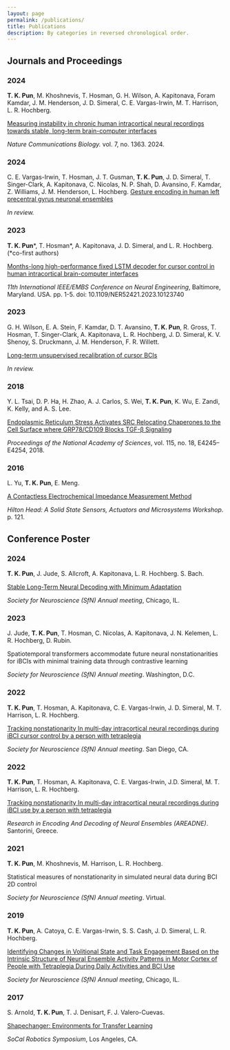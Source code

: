 ```yaml
---
layout: page
permalink: /publications/
title: Publications
description: By categories in reversed chronological order.
---
```


<h2>Journals and Proceedings</h2>

<h3 class="year">2024</h3>

 **T. K. Pun**, M. Khoshnevis, T. Hosman, G. H. Wilson, A. Kapitonava, Foram Kamdar,  J. M. Henderson, J. D. Simeral, C. E. Vargas-Irwin, M. T. Harrison, L. R. Hochberg.

<a href='/assets/pdf/NatCommsBio_paper.pdf'>Measuring instability in chronic human intracortical neural recordings towards stable, long-term brain-computer interfaces</a>

*Nature Communications Biology.* vol. 7, no. 1363. 2024.

<h3 class="year">2024</h3>

C. E. Vargas-Irwin, T. Hosman, J. T. Gusman, **T. K. Pun**, J. D. Simeral, T. Singer-Clark, A. Kapitonava, C. Nicolas, N. P. Shah, D. Avansino, F. Kamdar, Z. Williams, J. M. Henderson, L. Hochberg.
<a href='https://www.biorxiv.org/content/10.1101/2024.08.23.608325v1'>Gesture encoding in human left precentral gyrus neuronal ensembles</a>

*In review.*

<h3 class="year">2023</h3>

**T. K. Pun**\*, T. Hosman\*, A. Kapitonava, J. D. Simeral, and L. R. Hochberg. (\*co-first authors)

<a href='/assets/pdf/NER2023.pdf'>Months-long high-performance fixed LSTM decoder for cursor control in human intracortical brain-computer interfaces</a>

*11th International IEEE/EMBS Conference on Neural Engineering*, Baltimore, Maryland. USA. pp. 1-5. doi: 10.1109/NER52421.2023.10123740

<h3 class="year">2023</h3>

G. H. Wilson, E. A. Stein, F. Kamdar, D. T. Avansino, **T. K. Pun**, R. Gross, T. Hosman, T. Singer-Clark, A. Kapitonava, L. R. Hochberg, J. D. Simeral, K. V. Shenoy, S. Druckmann, J. M. Henderson, F. R. Willett. 

<a href='https://www.biorxiv.org/content/10.1101/2023.02.03.527022v1'>Long-term unsupervised recalibration of cursor BCIs</a>

*In review.*

<h3 class="year">2018</h3>

Y. L. Tsai, D. P. Ha, H. Zhao, A. J. Carlos, S. Wei, **T. K. Pun**, K. Wu, E. Zandi, K. Kelly, and A. S. Lee.

<a href='https://doi.org/10.1073/pnas.1714866115'>Endoplasmic Reticulum Stress Activates SRC Relocating Chaperones to the Cell Surface where GRP78/CD109 Blocks TGF-β Signaling</a>

*Proceedings of the National Academy of Sciences*, vol. 115, no. 18, E4245–E4254, 2018.

<h3 class="year">2016</h3>

L. Yu, **T. K. Pun**, E. Meng.

<a href='https://pdfs.semanticscholar.org/40c2/6b44b5037d6e75982d4a65442ff4fc50344d.pdf'>A Contactless Electrochemical Impedance Measurement Method</a>

*Hilton Head: A Solid State Sensors, Actuators and Microsystems Workshop*. p. 121.

<h2>Conference Poster</h2>

<h3 class="year">2024</h3>

**T. K. Pun**, J. Jude, S. Allcroft, A. Kapitonava, L. R. Hochberg. S. Bach.

<a href='/assets/pdf/SfN2024.pdf'>Stable Long-Term Neural Decoding with Minimum Adaptation</a>

*Society for Neuroscience (SfN) Annual meeting*, Chicago, IL.

<h3 class="year">2023</h3>

J. Jude, **T. K. Pun**, T. Hosman, C. Nicolas, A. Kapitonava, J. N. Kelemen, L. R. Hochberg, D. Rubin.

Spatiotemporal transformers accommodate future neural nonstationarities for iBCIs with minimal training data through contrastive learning

*Society for Neuroscience (SfN) Annual meeting*. Washington, D.C.

<h3 class="year">2022</h3>

**T. K. Pun**, T. Hosman, A. Kapitonava, C. E. Vargas-Irwin, J. D. Simeral, M. T. Harrison, L. R. Hochberg. 

<a href='/assets/pdf/SfN2022.pdf'>Tracking nonstationarity In multi-day intracortical neural recordings during iBCI cursor control by a person with tetraplegia</a>

*Society for Neuroscience (SfN) Annual meeting*. San Diego, CA.

<h3 class="year">2022</h3>

**T. K. Pun**, T. Hosman, A. Kapitonava, C. E. Vargas-Irwin, J.D. Simeral, M. T. Harrison, L. R. Hochberg. 

<a href='/assets/pdf/AREADNE2022.pdf'>Tracking nonstationarity In multi-day intracortical neural recordings during iBCI use by a person with tetraplegia</a>

*Research in Encoding And Decoding of Neural Ensembles (AREADNE)*. Santorini, Greece.

<h3 class="year">2021</h3>

**T. K. Pun**, M. Khoshnevis, M. Harrison, L. R. Hochberg. 

Statistical measures of nonstationarity in simulated neural data during BCI 2D control

*Society for Neuroscience (SfN) Annual meeting*. Virtual.

<h3 class="year">2019</h3>

**T. K. Pun**, A. Catoya, C. E. Vargas-Irwin, S. S. Cash, J. D. Simeral, L. R. Hochberg.

<a href='http://ewinapun.com/assets/pdf/SfN2019.pdf'> Identifying Changes in Volitional State and Task Engagement Based on the Intrinsic Structure of Neural Ensemble Activity Patterns in Motor Cortex of People with Tetraplegia During Daily Activities and BCI Use</a>

*Society for Neuroscience (SfN) Annual meeting*, Chicago, IL.

<h3 class="year">2017</h3>

S. Arnold, **T. K. Pun**, T. J. Denisart, F. J. Valero-Cuevas.

<a href='https://arxiv.org/abs/1709.05070'>Shapechanger: Environments for Transfer Learning</a>

*SoCal Robotics Symposium*, Los Angeles, CA.
